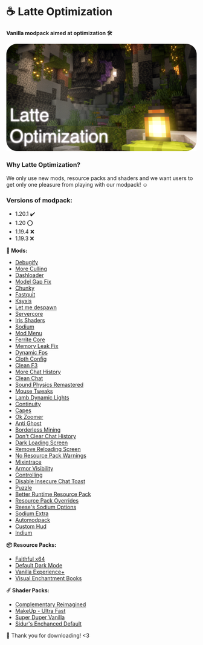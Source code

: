# ☕ Latte Optimization
**Vanilla modpack aimed at optimization 🛠️**

![Latte Optimization on Modrinth](banner.png)

### Why Latte Optimization?
We only use new mods, resource packs and shaders and we want users to get only one pleasure from playing with our modpack! ☺️

### Versions of modpack:
+ 1.20.1 ✔️
+ 1.20   ⭕
+ 1.19.4 ❌
+ 1.19.3 ❌

**🧰 Mods:**
- [Debugify](https://modrinth.com/mod/debugify)
- [More Culling](https://modrinth.com/mod/moreculling)
- [Dashloader](https://modrinth.com/mod/dashloader)
- [Model Gap Fix](https://modrinth.com/mod/modelfix)
- [Chunky](https://modrinth.com/plugin/chunky)
- [Fastquit](https://modrinth.com/mod/fastquit)
- [Ksyxis](https://modrinth.com/mod/ksyxis)
- [Let me despawn](https://modrinth.com/plugin/lmd)
- [Servercore](https://modrinth.com/mod/servercore)
- [Iris Shaders](https://modrinth.com/mod/iris)
- [Sodium](https://modrinth.com/mod/sodium)
- [Mod Menu](https://modrinth.com/mod/modmenu)
- [Ferrite Core](https://modrinth.com/mod/ferrite-core)
- [Memory Leak Fix](https://modrinth.com/mod/memoryleakfix)
- [Dynamic Fps](https://modrinth.com/mod/dynamic-fps)
- [Cloth Config](https://modrinth.com/mod/cloth-config)
- [Clean F3](https://modrinth.com/mod/clean-f3)
- [More Chat History](https://modrinth.com/mod/morechathistory)
- [Clean Chat](https://modrinth.com/mod/cleanchat)
- [Sound Physics Remastered](https://modrinth.com/mod/sound-physics-remastered)
- [Mouse Tweaks](https://modrinth.com/mod/mouse-tweaks)
- [Lamb Dynamic Lights](https://modrinth.com/mod/lambdynamiclights)
- [Continuity](https://modrinth.com/mod/continuity)
- [Capes](https://modrinth.com/mod/capes)
- [Ok Zoomer](https://modrinth.com/mod/ok-zoomer)
- [Anti Ghost](https://modrinth.com/mod/antighost)
- [Borderless Mining](https://modrinth.com/mod/borderless-mining)
- [Don't Clear Chat History](https://modrinth.com/mod/dcch)
- [Dark Loading Screen](https://modrinth.com/mod/dark-loading-screen)
- [Remove Reloading Screen](https://modrinth.com/mod/rrls)
- [No Resource Pack Warnings](https://modrinth.com/mod/no-resource-pack-warnings)
- [Mixintrace](https://modrinth.com/mod/mixintrace)
- [Armor Visibility](https://modrinth.com/mod/armor-visibility)
- [Controlling](https://modrinth.com/mod/controlling)
- [Disable Insecure Chat Toast](https://modrinth.com/mod/disableinsecurechattoast)
- [Puzzle](https://modrinth.com/mod/puzzle)
- [Better Runtime Resource Pack](https://modrinth.com/mod/brrp)
- [Resource Pack Overrides](https://modrinth.com/mod/resource-pack-overrides)
- [Reese's Sodium Options](https://modrinth.com/mod/reeses-sodium-options)
- [Sodium Extra](https://modrinth.com/mod/sodium-extra)
- [Automodpack](https://modrinth.com/mod/automodpack)
- [Custom Hud](https://modrinth.com/mod/customhud)
- [Indium](https://modrinth.com/mod/indium)
  
**📦 Resource Packs:**
- [Faithful x64](https://modrinth.com/resourcepack/faithful-64x)
- [Default Dark Mode](https://modrinth.com/resourcepack/default-dark-mode)
- [Vanilla Experience+](https://modrinth.com/resourcepack/vanilla-exp)
- [Visual Enchantment Books](https://modrinth.com/resourcepack/visual_enchantments)

**☄️ Shader Packs:**
- [Complementary Reimagined](https://modrinth.com/shader/complementary-reimagined)
- [MakeUp - Ultra Fast](https://modrinth.com/shader/makeup-ultra-fast-shaders)
- [Super Duper Vanilla](https://modrinth.com/shader/super-duper-vanilla)
- [Sidur's Enchanced Default](https://sildurs-shaders.github.io/downloads/)

🥰 Thank you for downloading! <3
